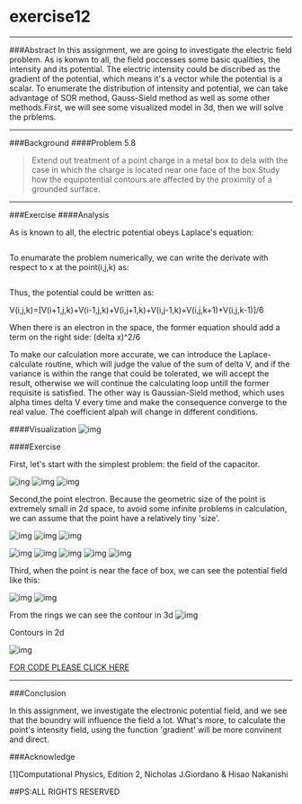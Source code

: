 # exercise12
***
###Abstract
In this assignment, we are going to investigate the electric field problem. As is konwn to all, the field poccesses some basic qualities, the intensity and its potential. The electric intensity could be discribed as the gradient of the potential, which means it's a vector while the potential is a scalar. To enumerate the distribution of intensity and potential, we can take advantage of SOR method, Gauss-Sield method as well as some other methods.First, we will see some visualized model in 3d, then we will solve the prblems.
***
###Background
 ####Problem 5.8 
 > Extend out treatment of a point charge in a metal box to dela with the case in which the charge is located near one face of the box.Study how the equipotential contours are affected by the proximity of a grounded surface.
 ***
 
###Exercise
####Analysis

As is known to all, the electric potential obeys Laplace's equation:

<img src="http://latex.codecogs.com/gif.latex?\frac{\partial^{2}V}{\partial(x)^{2}}+\frac{\partial^{2}V}{\partial(y)^{2}}+\frac{\partial^{2}V}{\partial(z)^{2}}=0" alt="" title="" />

To enumarate the problem numerically, we can write the derivate with respect to x at the point(i,j,k) as:

<img src="http://latex.codecogs.com/gif.latex?\frac{\partial(V)}{\partial(x)}\approx\frac{V(i,j,k)-V(i-1,j,k)}{\Delta(x)}" alt="" title="" />

Thus, the potential could be written as:

V(i,j,k)=[V(i+1,j,k)+V(i-1,j,k)+V(i,j+1,k)+V(i,j-1,k)+V(i,j,k+1)+V(i,j,k-1)]/6

When there is an electron in the space, the former equation should add a term on the right side:                                        <img src="http://latex.codecogs.com/gif.latex?\rho" alt="" title="" />(delta x)^2/6

To make our calculation more accurate, we can introduce the Laplace-calculate routine, which will judge the value of the sum of delta V, and if the variance is within the range that could be tolerated, we will accept the result, otherwise we will continue the calculating loop untill the former requisite is satisfied. The other way is Gaussian-Sield method, which uses alpha times delta V every time and make the consequence converge to the real value. The coefficient alpah will change in different conditions.

####Visualization
![img](https://github.com/LuxAsteria/test3/blob/master/screenshot_20161211_195118.png)


####Exercise

First, let's start with the simplest problem: the field of the capacitor.

![ing](https://github.com/LuxAsteria/test3/blob/master/capacity%20e.png)
![img](https://github.com/LuxAsteria/test3/blob/master/capacity%20v.png)
![img](https://github.com/LuxAsteria/test3/blob/master/capacity.png)

Second,the point electron.
Because the geometric size of the point is extremely small in 2d space, to avoid some infinite problems in calculation, we can assume that the point have a relatively tiny 'size'.

![img](https://github.com/LuxAsteria/test3/blob/master/2%20same%20point.png)
![img](https://github.com/LuxAsteria/test3/blob/master/3point%20e.png)
![img](https://github.com/LuxAsteria/test3/blob/master/point%20equal.png)


![img](https://github.com/LuxAsteria/test3/blob/master/point%202.png)
![img](https://github.com/LuxAsteria/test3/blob/master/point%20notequal.png)
![img](https://github.com/LuxAsteria/test3/blob/master/point3d%20equal.png)
![img](https://github.com/LuxAsteria/test3/blob/master/屏幕快照%202016-12-10%20下午4.02.20.png)
![img](https://github.com/LuxAsteria/test3/blob/master/屏幕快照%202016-12-11%20下午7.39.51.png)

 Third, when the point is near the face of box, we can see the potential field like this:
 
 ![img](https://github.com/LuxAsteria/test3/blob/master/屏幕快照%202016-12-11%20下午6.00.33.png)
 ![img](https://github.com/LuxAsteria/test3/blob/master/屏幕快照%202016-12-11%20下午7.16.07.png)
 
 From the rings we can see the contour in 3d
 ![img](https://github.com/LuxAsteria/test3/blob/master/屏幕快照%202016-12-11%20下午7.17.30.png)
 
 Contours in 2d

 ![img](https://github.com/LuxAsteria/test3/blob/master/屏幕快照%202016-12-11%20下午7.18.12.png)
 
 [FOR CODE PLEASE CLICK HERE](https://github.com/LuxAsteria/exercise12/blob/master/CODE)
 
 ***
###Conclusion
 
 In this assignment, we investigate the electronic potential field, and we see that the boundry will influence the field a lot. What's more, to calculate the point's intensity field, using the function 'gradient' will be more convinent and direct.
 
###Acknowledge
 
 [1]Computational Physics, Edition 2, Nicholas J.Giordano & Hisao Nakanishi
 
 
##PS:ALL RIGHTS RESERVED
 
 
